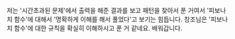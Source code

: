 저는 '시간초과된 문제'에서 출력을 해준 결과를 보고 패턴을 찾아서 푼 거여서 '피보나치 함수'에 대해서 '명확하게 이해를 해서 풀었다'고 보기는 힘듭니다.
창조님은 '피보나치 함수'에 대한 규칙을 확실히 이해하시고 푼 거 같네요. 배워갑니다.
